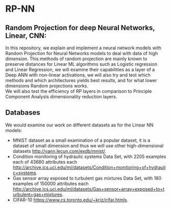 # RP-NN
## Random Projection for deep Neural Networks, Linear, CNN:
In this repository, we explain and implement a neural network models with Random Projection for Neural Networks models to
deal with data of high dimension.
This methods of random projection are mainly known to preserve distances for Linear ML algorithms such as Logistic regression and Linear Regression,
we will examine their capabilities as a layer of a Deep ANN with non-linear activations, we will also try and test which methods and which architectures yields best results,
and for what lower dimensions Random projections works.<br/>
We will also test the efficiency of RP layers in comparison to Principle Component Analysis dimensionality reduction layers.<br/>

## Databases
We would examine our work on different datasets as for the Linear NN models:
* MNIST dataset as a small examination of a popular dataset, it is a dataset of small dimension and thus we will use other high-dimensional datasets http://yann.lecun.com/exdb/mnist/.
* Condition monitoring of hydraulic systems Data Set, with 2205 examples each of 43680 attributes each http://archive.ics.uci.edu/ml/datasets/Condition+monitoring+of+hydraulic+systems.
* Gas sensor array exposed to turbulent gas mixtures Data Set, with 180 examples of 150000 attributes each http://archive.ics.uci.edu/ml/datasets/Gas+sensor+array+exposed+to+turbulent+gas+mixtures.
* CIFAR-10 https://www.cs.toronto.edu/~kriz/cifar.htmls.
